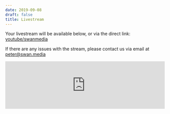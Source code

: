 ```yaml
---
date: 2019-09-08
draft: false
title: Livestream
---
```


Your livestream will be available below, or via the direct link: [youtube/swanmedia](https://www.youtube.com/channel/UCaQx21eWZusGXXMJ62YSfaw)

If there are any issues with the stream, please contact us via email at [peter@swan.media](mailto:peter@swan.media)

<iframe width="100%" height="auto" src="https://www.youtube.com/embed/live_stream?channel=UCaQx21eWZusGXXMJ62YSfaw" frameborder="0" allowfullscreen autoplay=1 ></iframe>
